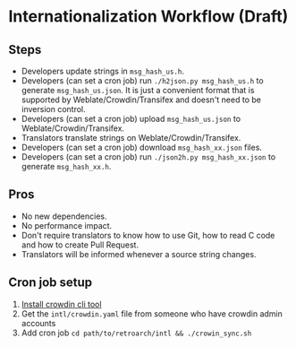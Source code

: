 # Internationalization Workflow (Draft)

## Steps

- Developers update strings in `msg_hash_us.h`.
- Developers (can set a cron job) run `./h2json.py msg_hash_us.h` to generate `msg_hash_us.json`. It is just a convenient format that is supported by Weblate/Crowdin/Transifex and doesn't need to be inversion control.
- Developers (can set a cron job) upload `msg_hash_us.json` to Weblate/Crowdin/Transifex.
- Translators translate strings on Weblate/Crowdin/Transifex.
- Developers (can set a cron job) download `msg_hash_xx.json` files.
- Developers (can set a cron job) run `./json2h.py msg_hash_xx.json` to generate `msg_hash_xx.h`.

## Pros

- No new dependencies.
- No performance impact.
- Don't require translators to know how to use Git, how to read C code and how to create Pull Request.
- Translators will be informed whenever a source string changes.

## Cron job setup

1. [Install crowdin cli tool](https://support.crowdin.com/cli-tool/)
2. Get the `intl/crowdin.yaml` file from someone who have crowdin admin accounts
3. Add cron job `cd path/to/retroarch/intl && ./crowin_sync.sh`
